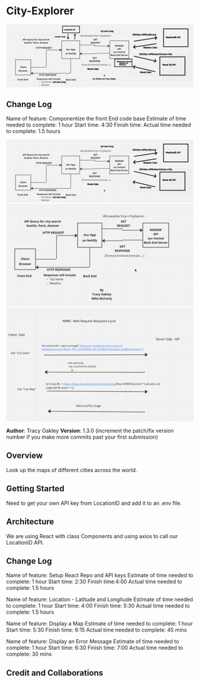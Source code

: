 # City-Explorer

![Lab 9 WRRC](./Images/Lab9WRRC.png)

## Change Log

Name of feature: Componentize the front End code base
Estimate of time needed to complete: 1 hour
Start time: 4:30
Finish time:
Actual time needed to complete: 1.5 hours

![Lab 8 WRRC](./Images/Lab8WRRC.png)
![Lab 7 WRRC](./Images/Lab7WRRCFixed.png)
![The Web Request Response Cycle for this site](/Images/WRRC.png)

**Author**: Tracy Oakley
**Version**: 1.3.0 (increment the patch/fix version number if you make more commits past your first submission)

## Overview

Look up the maps of different cities across the world.

## Getting Started

Need to get your own API key from LocationID and add it to an .env file.

## Architecture

We are using React with class Components and using axios to call our LocationID API.

## Change Log

Name of feature: Setup React Repo and API keys
Estimate of time needed to complete: 1 hour
Start time: 2:30
Finish time:4:00
Actual time needed to complete: 1.5 hours

Name of feature: Location - Latitude and Longitude
Estimate of time needed to complete: 1 hour
Start time: 4:00
Finish time: 5:30
Actual time needed to complete: 1.5 hours

Name of feature: Display a Map
Estimate of time needed to complete: 1 hour
Start time: 5:30
Finish time: 6:15
Actual time needed to complete: 45 mins

Name of feature: Display an Error Message
Estimate of time needed to complete: 1 hour
Start time: 6:30
Finish time: 7:00
Actual time needed to complete: 30 mins



<!-- Use this area to document the iterative changes made to your application as each feature is successfully implemented. Use time stamps. Here's an example:

01-01-2001 4:59pm - Application now has a fully-functional express server, with a GET route for the location resource. -->

## Credit and Collaborations
<!-- Give credit (and a link) to other people or resources that helped you build this application. -->
